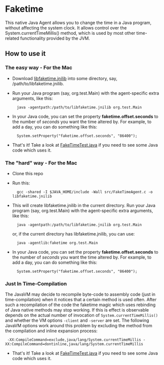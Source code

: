 # Faketime

This native Java Agent allows you to change the time in a Java program, without affecting the system clock. It allows control over the System.currentTimeMillis() method, which is used by most other time-related functionality provided by the JVM.

## How to use it

### The easy way - For the Mac

* Download [libfaketime.jnilib](https://github.com/arvindsv/faketime/blob/master/lib/mac/libfaketime.jnilib?raw=true) into some directory, say, /path/to/libfaketime.jnilib.

* Run your Java program (say, org.test.Main) with the agent-specific extra arguments, like this:

        java -agentpath:/path/to/libfaketime.jnilib org.test.Main

* In your Java code, you can set the property **faketime.offset.seconds** to the number of *seconds* you want the time altered by. For example, to add a day, you can do something like this:

        System.setProperty("faketime.offset.seconds", "86400");
        
* That's it! Take a look at [FakeTimeTest.java](https://github.com/arvindsv/faketime/blob/master/FakeTimeTest.java) if you need to see some Java code which uses it.

### The "hard" way - For the Mac

* Clone this repo

* Run this:

        gcc -shared -I $JAVA_HOME/include -Wall src/FakeTimeAgent.c -o libfaketime.jnilib

* This will create libfaketime.jnilib in the current directory. Run your Java program (say, org.test.Main) with the agent-specific extra arguments, like this:

        java -agentpath:/path/to/libfaketime.jnilib org.test.Main

    or, if the current directory has libfaketime.jnilib, you can use: 

        java -agentlib:faketime org.test.Main

* In your Java code, you can set the property **faketime.offset.seconds** to the number of *seconds* you want the time altered by. For example, to add a day, you can do something like this:

        System.setProperty("faketime.offset.seconds", "86400");

### Just In Time-Compilation

The JavaVM may decide to recompile byte-code to assembly code (just in time-compilation) when it notices that a certain method is used often. After such a recompilation of the code the faketime magic which uses rebinding of Java native methods may stop working. If this is effect is observable depends on the actual number of invocation of `System.currentTimeMillis()` and whether the VM options `-client` and `-server` are set. The following JavaVM options work around this problem by excluding the method from the compilation and inline expansion process:

     -XX:CompileCommand=exclude,java/lang/System.currentTimeMillis -XX:CompileCommand=dontinline,java/lang/System.currentTimeMillis


* That's it! Take a look at [FakeTimeTest.java](https://github.com/arvindsv/faketime/blob/master/FakeTimeTest.java) if you need to see some Java code which uses it.
